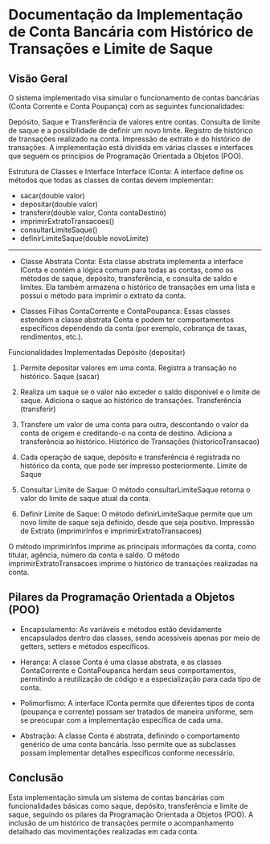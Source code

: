 
# Documentação da Implementação de Conta Bancária com Histórico de Transações e Limite de Saque
## Visão Geral
O sistema implementado visa simular o funcionamento de contas bancárias (Conta Corrente e Conta Poupança) com as seguintes funcionalidades:

Depósito, Saque e Transferência de valores entre contas.
Consulta de limite de saque e a possibilidade de definir um novo limite.
Registro de histórico de transações realizado na conta.
Impressão de extrato e do histórico de transações.
A implementação está dividida em várias classes e interfaces que seguem os princípios de Programação Orientada a Objetos (POO).

Estrutura de Classes e Interface
Interface IConta: A interface define os métodos que todas as classes de contas devem implementar:

- sacar(double valor)
- depositar(double valor)
- transferir(double valor, Conta contaDestino)
- imprimirExtratoTransacoes()
- consultarLimiteSaque()
- definirLimiteSaque(double novoLimite)
----------------------------------------------
* Classe Abstrata Conta: Esta classe abstrata implementa a interface IConta e contém a lógica comum para todas as contas, como os métodos de saque, depósito, transferência, e consulta de saldo e limites. Ela também armazena o histórico de transações em uma lista e possui o método para imprimir o extrato da conta.

* Classes Filhas ContaCorrente e ContaPoupanca: Essas classes estendem a classe abstrata Conta e podem ter comportamentos específicos dependendo da conta (por exemplo, cobrança de taxas, rendimentos, etc.).

Funcionalidades Implementadas
Depósito (depositar)

1. Permite depositar valores em uma conta.
Registra a transação no histórico.
Saque (sacar)

2. Realiza um saque se o valor não exceder o saldo disponível e o limite de saque.
Adiciona o saque ao histórico de transações.
Transferência (transferir)

3. Transfere um valor de uma conta para outra, descontando o valor da conta de origem e creditando-o na conta de destino.
Adiciona a transferência ao histórico.
Histórico de Transações (historicoTransacao)

4. Cada operação de saque, depósito e transferência é registrada no histórico da conta, que pode ser impresso posteriormente.
Limite de Saque

5. Consultar Limite de Saque: O método consultarLimiteSaque retorna o valor do limite de saque atual da conta.
6. Definir Limite de Saque: O método definirLimiteSaque permite que um novo limite de saque seja definido, desde que seja positivo.
Impressão de Extrato (imprimirInfos e imprimirExtratoTransacoes)

O método imprimirInfos imprime as principais informações da conta, como titular, agência, número da conta e saldo.
O método imprimirExtratoTransacoes imprime o histórico de transações realizadas na conta.

## Pilares da Programação Orientada a Objetos (POO)
- Encapsulamento: As variáveis e métodos estão devidamente encapsulados dentro das classes, sendo acessíveis apenas por meio de getters, setters e métodos específicos.

- Herança: A classe Conta é uma classe abstrata, e as classes ContaCorrente e ContaPoupanca herdam seus comportamentos, permitindo a reutilização de código e a especialização para cada tipo de conta.

- Polimorfismo: A interface IConta permite que diferentes tipos de conta (poupança e corrente) possam ser tratados de maneira uniforme, sem se preocupar com a implementação específica de cada uma.

- Abstração: A classe Conta é abstrata, definindo o comportamento genérico de uma conta bancária. Isso permite que as subclasses possam implementar detalhes específicos conforme necessário.

## Conclusão
Esta implementação simula um sistema de contas bancárias com funcionalidades básicas como saque, depósito, transferência e limite de saque, seguindo os pilares da Programação Orientada a Objetos (POO). A inclusão de um histórico de transações permite o acompanhamento detalhado das movimentações realizadas em cada conta.







